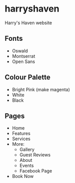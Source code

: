 # harryshaven
Harry's Haven website

## Fonts
- Oswald
- Montserrat
- Open Sans

## Colour Palette
- Bright Pink (make magenta)
- White
- Black

## Pages
- Home
- Features
- Services
- More:
  - Gallery
  - Guest Reviews
  - About
  - Events
  - Facebook Page
- Book Now
